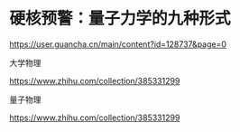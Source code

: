 # 硬核预警：量子力学的九种形式



https://user.guancha.cn/main/content?id=128737&page=0






大学物理

https://www.zhihu.com/collection/385331299

量子物理

https://www.zhihu.com/collection/385331299




















